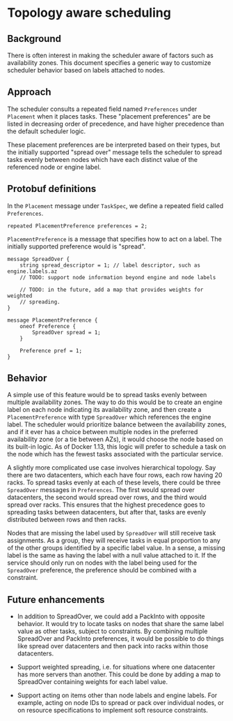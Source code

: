 # Topology aware scheduling

## Background

There is often interest in making the scheduler aware of factors such as
availability zones. This document specifies a generic way to customize scheduler
behavior based on labels attached to nodes.

## Approach

The scheduler consults a repeated field named `Preferences` under `Placement`
when it places tasks.  These "placement preferences" are be listed in
decreasing order of precedence, and have higher precedence than the default
scheduler logic.

These placement preferences are be interpreted based on their types, but the
initially supported "spread over" message tells the scheduler to spread tasks
evenly between nodes which have each distinct value of the referenced node or
engine label.

## Protobuf definitions

In the `Placement` message under `TaskSpec`, we define a repeated field called
`Preferences`.

```
repeated PlacementPreference preferences = 2;
```

`PlacementPreference` is a message that specifies how to act on a label.
The initially supported preference would is "spread".

```
message SpreadOver {
	string spread_descriptor = 1; // label descriptor, such as engine.labels.az
	// TODO: support node information beyond engine and node labels

	// TODO: in the future, add a map that provides weights for weighted
	// spreading.
}

message PlacementPreference {
	oneof Preference {
		SpreadOver spread = 1;
	}

	Preference pref = 1;
}
```

## Behavior

A simple use of this feature would be to spread tasks evenly between multiple
availability zones. The way to do this would be to create an engine label on
each node indicating its availability zone, and then create a
`PlacementPreference` with type `SpreadOver` which references the engine label.
The scheduler would prioritize balance between the availability zones, and if
it ever has a choice between multiple nodes in the preferred availability zone
(or a tie between AZs), it would choose the node based on its built-in logic.
As of Docker 1.13, this logic will prefer to schedule a task on the node which
has the fewest tasks associated with the particular service.

A slightly more complicated use case involves hierarchical topology. Say there
are two datacenters, which each have four rows, each row having 20 racks. To
spread tasks evenly at each of these levels, there could be three `SpreadOver`
messages in `Preferences`. The first would spread over datacenters, the second
would spread over rows, and the third would spread over racks. This ensures that
the highest precedence goes to spreading tasks between datacenters, but after
that, tasks are evenly distributed between rows and then racks.

Nodes that are missing the label used by `SpreadOver` will still receive task
assignments. As a group, they will receive tasks in equal proportion to any of
the other groups identified by a specific label value. In a sense, a missing
label is the same as having the label with a null value attached to it. If the
service should only run on nodes with the label being used for the `SpreadOver`
preference, the preference should be combined with a constraint.

## Future enhancements

- In addition to SpreadOver, we could add a PackInto with opposite behavior. It
  would try to locate tasks on nodes that share the same label value as other
  tasks, subject to constraints. By combining multiple SpreadOver and PackInto
  preferences, it would be possible to do things like spread over datacenters
  and then pack into racks within those datacenters.

- Support weighted spreading, i.e. for situations where one datacenter has more
  servers than another. This could be done by adding a map to SpreadOver
  containing weights for each label value.

- Support acting on items other than node labels and engine labels. For example,
  acting on node IDs to spread or pack over individual nodes, or on resource
  specifications to implement soft resource constraints.
